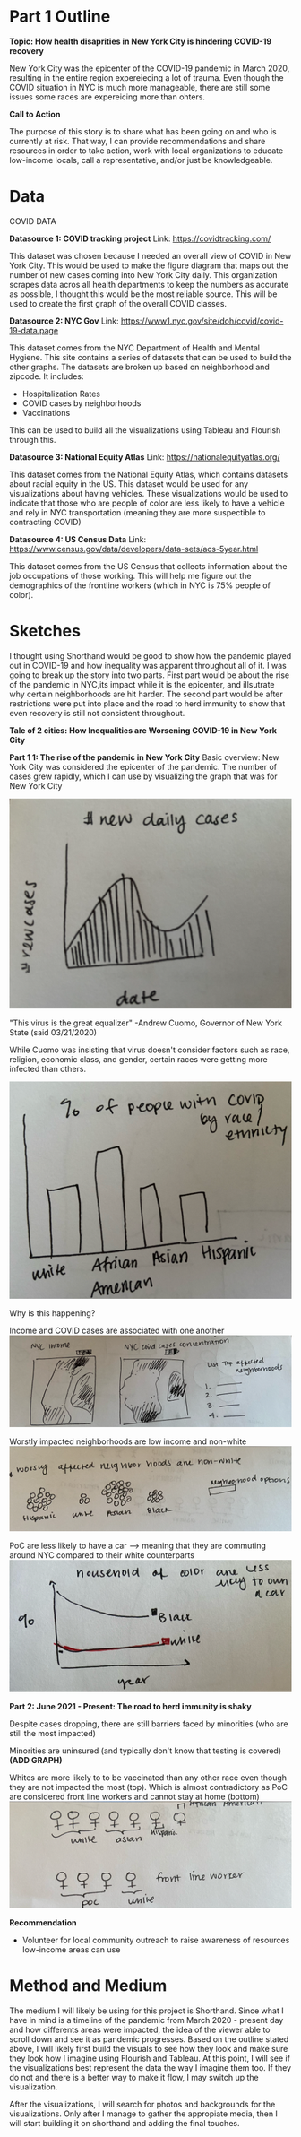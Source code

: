 
# Part 1 Outline

**Topic: How health disaprities in New York City is hindering COVID-19 recovery**

New York City was the epicenter of the COVID-19 pandemic in March 2020, resulting in the entire region expereiecing a lot of trauma. Even though the COVID situation in NYC is much more manageable, there are still some issues some races are expereicing more than ohters. 

**Call to Action**

The purpose of this story is to share what has been going on and who is currently at risk. That way, I can provide recommendations and share resources in order to take action, work with local organizations to educate low-income locals, call a representative, and/or just be knowledgeable. 


# Data

COVID DATA

**Datasource 1: COVID tracking project**
Link: https://covidtracking.com/

This dataset was chosen because I needed an overall view of COVID in New York City. This would be used to make the figure diagram that maps out the number of new cases coming into New York City daily. This organization scrapes data acros all health departments to keep the numbers as accurate as possible, I thought this would be the most reliable source. This will be used to create the first graph of the overall COVID classes.

**Datasource 2: NYC Gov**
Link: https://www1.nyc.gov/site/doh/covid/covid-19-data.page

This dataset comes from the NYC Department of Health and Mental Hygiene. This site contains a series of datasets that can be used to build the other graphs. The datasets are broken up based on neighborhood and zipcode. It includes:

- Hospitalization Rates
- COVID cases by neighborhoods
- Vaccinations 

This can be used to build all the visualizations using Tableau and Flourish through this. 

**Datasource 3: National Equity Atlas**
Link: https://nationalequityatlas.org/

This dataset comes from the National Equity Atlas, which contains datasets about racial equity in the US. This dataset would be used for any visualizations about having vehicles. These visualizations would be used to indicate that those who are people of color are less likely to have a vehicle and rely in NYC transportation (meaning they are more suspectible to contracting COVID)

**Datasource 4: US Census Data**
Link: https://www.census.gov/data/developers/data-sets/acs-5year.html

This dataset comes from the US Census that collects information about the job occupations of those working. This will help me figure out the demographics of the frontline workers (which in NYC is 75% people of color). 


# Sketches
I thought using Shorthand would be good to show how the pandemic played out in COVID-19 and how inequality was apparent throughout all of it. I was going to break up the story into two parts. First part would be about the rise of the pandemic in NYC,its impact while it is the epicenter, and illsutrate why certain neighborhoods are hit harder. The second part would be after restrictions were put into place and the road to herd immunity to show that even recovery is still not consistent throughout. 

**Tale of 2 cities: How Inequalities are Worsening COVID-19 in New York City**

**Part 1 1: The rise of the pandemic in New York City** 
Basic overview: New York City was considered the epicenter of the pandemic. The number of cases grew rapidly, which I can use by visualizing the graph that was for New York City

![](images/dailyCOVIDcases.png)

"This virus is the great equalizer" -Andrew Cuomo, Governor of New York State (said 03/21/2020)

While Cuomo was insisting that virus doesn't consider factors such as race, religion, economic class, and gender, certain races were getting more infected than others. 

![](images/COVIDcases.png)

Why is this happening? 

Income and COVID cases are associated with one another
![](images/Heatmap.png)


Worstly impacted neighborhoods are low income and non-white
![](images/neighborhood.png)

PoC are less likely to have a car --> meaning that they are commuting around NYC compared to their white counterparts 
![](images/Driving.png)

**Part 2: June 2021 - Present: The road to herd immunity is shaky** 

Despite cases dropping, there are still barriers faced by minorities (who are still the most impacted) 

Minorities are uninsured (and typically don't know that testing is covered) 
**(ADD GRAPH)**

Whites are more likely to to be vaccinated than any other race even though they are not impacted the most (top). Which is almost contradictory as PoC are considered front line workers and cannot stay at home (bottom)
![](images/infograph.png)

**Recommendation** 

- Volunteer for local community outreach to raise awareness of resources low-income areas can use


# Method and Medium

The medium I will likely be using for this project is Shorthand. Since what I have in mind is a timeline of the pandemic from March 2020 - present day and how differents areas were impacted, the idea of the viewer able to scroll down and see it as pandemic progresses. Based on the outline stated above, I will likely first build the visuals to see how they look and make sure they look how I imagine using Flourish and Tableau. At this point, I will see if the visualizations best represent the data the way I imagine them too. If they do not and there is a better way to make it flow, I may switch up the visualization. 

After the visualizations, I will search for photos and backgrounds for the visualizations. Only after I manage to gather the appropiate media, then I will start building it on shorthand and adding the final touches. 


